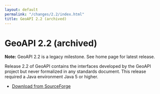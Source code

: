 ```yaml
---
layout: default
permalink: "/changes/2.2/index.html"
title: GeoAPI 2.2 (archived)
---
```

<h1>GeoAPI 2.2 (archived)</h1>

<div class="bg-red-100 border border-red-400 text-red-700 px-4 py-3 my-4 rounded relative" role="alert">
  <strong class="font-bold">Note:</strong>
  <span class="block sm:inline">GeoAPI 2.2 is a legacy milestone. See home page for latest release.</span>
</div>

<p>
  Release 2.2 of GeoAPI contains the interfaces developed by the GeoAPI project but never formalized
  in any standards document. This release required a Java environment Java 5 or higher.
</p>

<ul>
  <li><a href="https://sourceforge.net/projects/geoapi/files/GeoAPI-2_2_0.zip/download" class="externalLink">Download from SourceForge</a></li>
</ul>
